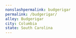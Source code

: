 ```yaml
---
﻿nonslashpermalink: budgerigar
permalink: /budgerigar/
alley: Budgerigar
city: Columbia
state: South Carolina
---
```

